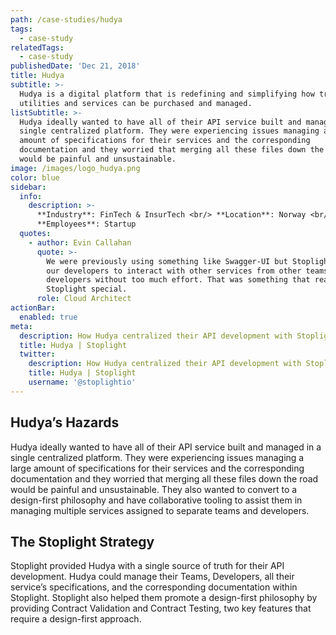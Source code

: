 ```yaml
---
path: /case-studies/hudya
tags:
  - case-study
relatedTags:
  - case-study
publishedDate: 'Dec 21, 2018'
title: Hudya
subtitle: >-
  Hudya is a digital platform that is redefining and simplifying how traditional
  utilities and services can be purchased and managed.
listSubtitle: >-
  Hudya ideally wanted to have all of their API service built and managed in a
  single centralized platform. They were experiencing issues managing a large
  amount of specifications for their services and the corresponding
  documentation and they worried that merging all these files down the road
  would be painful and unsustainable.
image: /images/logo_hudya.png
color: blue
sidebar:
  info:
    description: >-
      **Industry**: FinTech & InsurTech <br/> **Location**: Norway <br/>
      **Employees**: Startup
  quotes:
    - author: Evin Callahan
      quote: >-
        We were previously using something like Swagger-UI but Stoplight allowed
        our developers to interact with other services from other teams and
        developers without too much effort. That was something that really made
        Stoplight special.
      role: Cloud Architect
actionBar:
  enabled: true
meta:
  description: How Hudya centralized their API development with Stoplight
  title: Hudya | Stoplight
  twitter:
    description: How Hudya centralized their API development with Stoplight
    title: Hudya | Stoplight
    username: '@stoplightio'
---
```


## Hudya’s Hazards

Hudya ideally wanted to have all of their API service built and managed in a single centralized platform. They were experiencing issues managing a large amount of specifications for their services and the corresponding documentation and they worried that merging all these files down the road would be painful and unsustainable. They also wanted to convert to a design-first philosophy and have collaborative tooling to assist them in managing multiple services assigned to separate teams and developers.

## The Stoplight Strategy

Stoplight provided Hudya with a single source of truth for their API development. Hudya could manage their Teams, Developers, all their service’s specifications, and the corresponding documentation within Stoplight. Stoplight also helped them promote a design-first philosophy by providing Contract Validation and Contract Testing, two key features that require a design-first approach.
